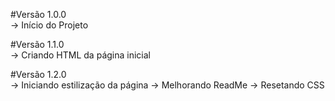 #Versão 1.0.0 <br>
-> Início do Projeto

#Versão 1.1.0 <br>
-> Criando HTML da página inicial

#Versão 1.2.0 <br>
-> Iniciando estilização da página
-> Melhorando ReadMe
-> Resetando CSS